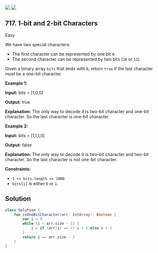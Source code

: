[![](https://img.shields.io/github/stars/javadev/LeetCode-in-Kotlin?label=Stars&style=flat-square)](https://github.com/javadev/LeetCode-in-Kotlin)
[![](https://img.shields.io/github/forks/javadev/LeetCode-in-Kotlin?label=Fork%20me%20on%20GitHub%20&style=flat-square)](https://github.com/javadev/LeetCode-in-Kotlin/fork)

## 717\. 1-bit and 2-bit Characters

Easy

We have two special characters:

*   The first character can be represented by one bit `0`.
*   The second character can be represented by two bits (`10` or `11`).

Given a binary array `bits` that ends with `0`, return `true` if the last character must be a one-bit character.

**Example 1:**

**Input:** bits = [1,0,0]

**Output:** true

**Explanation:** The only way to decode it is two-bit character and one-bit character. So the last character is one-bit character.

**Example 2:**

**Input:** bits = [1,1,1,0]

**Output:** false

**Explanation:** The only way to decode it is two-bit character and two-bit character. So the last character is not one-bit character.

**Constraints:**

*   `1 <= bits.length <= 1000`
*   `bits[i]` is either `0` or `1`.

## Solution

```kotlin
class Solution {
    fun isOneBitCharacter(arr: IntArray): Boolean {
        var i = 0
        while (i < arr.size - 1) {
            i = if (arr[i] == 1) i + 2 else i + 1
        }
        return i == arr.size - 1
    }
}
```